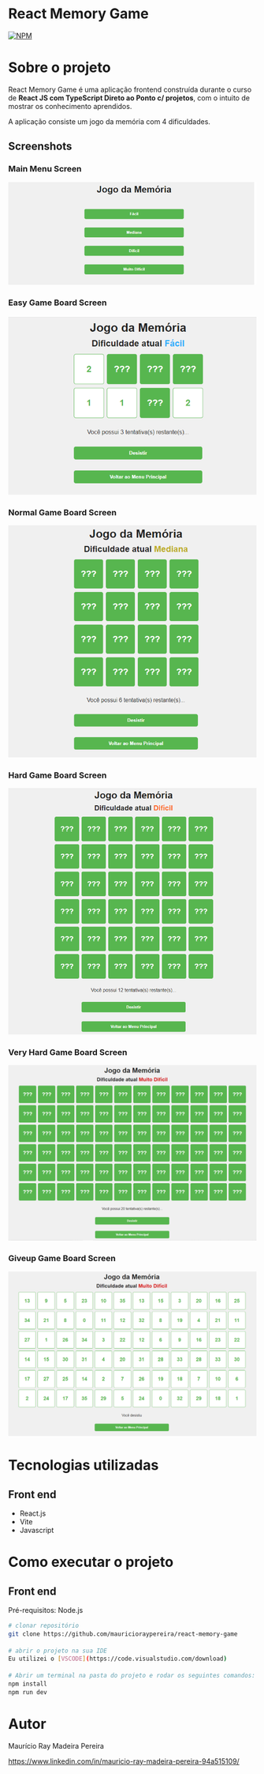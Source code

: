# React Memory Game
[![NPM](https://img.shields.io/npm/l/react)](https://github.com/mauricioraypereira/react-memory-game/blob/main/LICENSE) 

# Sobre o projeto

React Memory Game é uma aplicação frontend construída durante o curso de **React JS com TypeScript Direto ao Ponto c/ projetos**, com o intuito de mostrar os conhecimento aprendidos.

A aplicação consiste um jogo da memória com 4 dificuldades.

## Screenshots

### Main Menu Screen
![Imagem 1](https://github.com/mauricioraypereira/react-memory-game/blob/master/src/assets/menu.png)

### Easy Game Board Screen
![Imagem 2](https://github.com/mauricioraypereira/react-memory-game/blob/master/src/assets/easy.png)

### Normal Game Board Screen
![Imagem 3](https://github.com/mauricioraypereira/react-memory-game/blob/master/src/assets/normal.png)

### Hard Game Board Screen
![Imagem 4](https://github.com/mauricioraypereira/react-memory-game/blob/master/src/assets/hard.png)

### Very Hard Game Board Screen
![Imagem 5](https://github.com/mauricioraypereira/react-memory-game/blob/master/src/assets/veryhard.png)

### Giveup Game Board Screen
![Imagem 6](https://github.com/mauricioraypereira/react-memory-game/blob/master/src/assets/giveup.png)

# Tecnologias utilizadas
## Front end
- React.js
- Vite
- Javascript

# Como executar o projeto

## Front end
Pré-requisitos: Node.js

```bash
# clonar repositório
git clone https://github.com/mauricioraypereira/react-memory-game

# abrir o projeto na sua IDE
Eu utilizei o [VSCODE](https://code.visualstudio.com/download)

# Abrir um terminal na pasta do projeto e rodar os seguintes comandos:
npm install 
npm run dev
```

# Autor

Maurício Ray Madeira Pereira

https://www.linkedin.com/in/mauricio-ray-madeira-pereira-94a515109/

